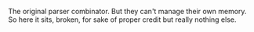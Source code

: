 The original parser combinator. But they can't manage their own 
memory. So here it sits, broken, for sake of proper credit but really nothing else.
